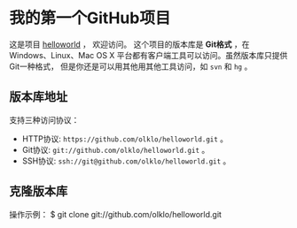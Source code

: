 # 我的第一个GitHub项目
这是项目 [helloworld](https://github.com/olklo/helloworld) ，
欢迎访问。
这个项目的版本库是 **Git格式** ，在 Windows、Linux、Mac OS X
平台都有客户端工具可以访问。虽然版本库只提供Git一种格式，
但是你还是可以用其他用其他工具访问，如 ``svn`` 和 ``hg`` 。
## 版本库地址
支持三种访问协议：
* HTTP协议: `https://github.com/olklo/helloworld.git` 。
* Git协议: `git://github.com/olklo/helloworld.git` 。
* SSH协议: `ssh://git@github.com/olklo/helloworld.git` 。
## 克隆版本库
操作示例：
$ git clone git://github.com/olklo/helloworld.git
